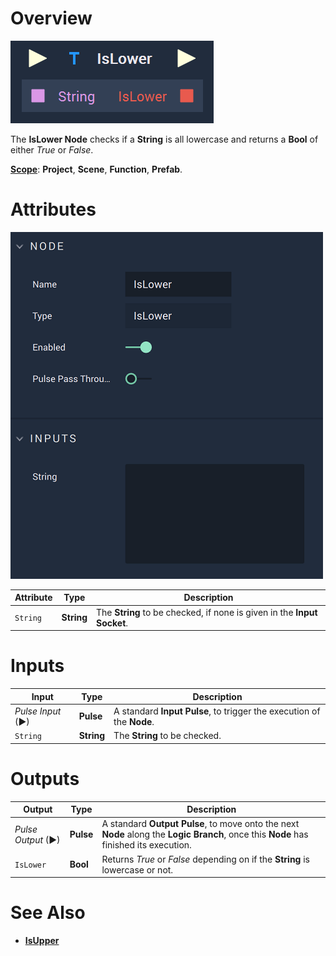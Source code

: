 # Overview

![The IsLower Node.](../../.gitbook/assets/islowerupdatedimage20231.png)

The **IsLower Node** checks if a **String** is all lowercase and returns a **Bool** of either *True* or *False*. 

[**Scope**](../overview.md#scopes): **Project**, **Scene**, **Function**, **Prefab**.

# Attributes

![The IsLower Node Attributes.](../../.gitbook/assets/islowerattributes.png)

|Attribute|Type|Description|
|---|---|---|
|`String`|**String**|The **String** to be checked, if none is given in the **Input** **Socket**.|

# Inputs

|Input|Type|Description|
|---|---|---|
|*Pulse Input* (►)|**Pulse**|A standard **Input Pulse**, to trigger the execution of the **Node**.|
|`String`|**String**|The **String** to be checked.|

# Outputs

|Output|Type|Description|
|---|---|---|
|*Pulse Output* (►)|**Pulse**|A standard **Output Pulse**, to move onto the next **Node** along the **Logic Branch**, once this **Node** has finished its execution.|
|`IsLower`|**Bool**|Returns *True* or *False* depending on if the **String** is lowercase or not.|

# See Also

* [**IsUpper**](isupper.md)
